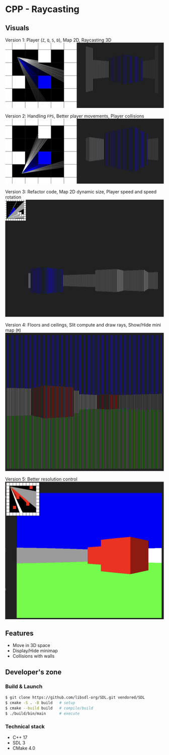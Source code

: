 # CPP - Raycasting

## Visuals

Version 1: Player (`Z`, `Q`, `S`, `D`), Map 2D, Raycasting 3D
![screenshot-1](/visuals/1.png)

Version 2: Handling `FPS`, Better player movements, Player collisions
![screenshot-2](/visuals/2.png)

Version 3: Refactor code, Map 2D dynamic size, Player speed and speed rotation
![screenshot-3](/visuals/3.png)

Version 4: Floors and ceilings, Slit compute and draw rays, Show/Hide mini map (`M`)
![screenshot-4](/visuals/4.png)

Version 5: Better resolution control
![screenshot-5](/visuals/5.png)

## Features

- Move in 3D space
- Display/Hide minimap
- Collisions with walls

## Developer's zone

### Build & Launch

```zsh
$ git clone https://github.com/libsdl-org/SDL.git vendored/SDL
$ cmake -S . -B build   # setup
$ cmake --build build   # compile/build
$ ./build/bin/main      # execute
```

### Technical stack

- C++ 17
- SDL 3
- CMake 4.0
